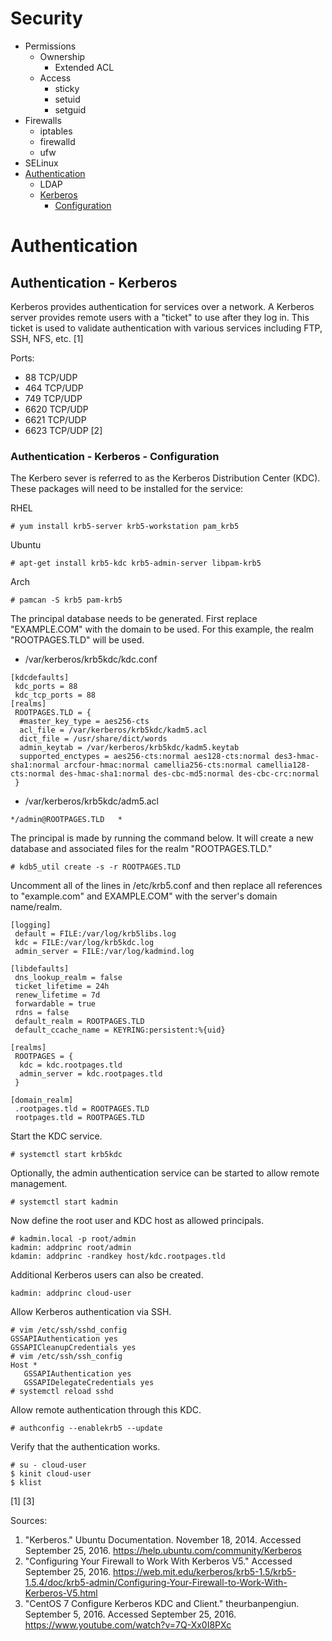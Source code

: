 # Security

* Permissions
  * Ownership
	* Extended ACL
  * Access
    * sticky
    * setuid
    * setguid
* Firewalls
  * iptables
  * firewalld
  * ufw
* SELinux
* [Authentication](#authentication)
  * LDAP
  * [Kerberos](#authentication---kerberos)
    * [Configuration](#authentication---kerberos---configuration)

# Authentication

## Authentication - Kerberos

Kerberos provides authentication for services over a network. A Kerberos server provides remote users with a "ticket" to use after they log in. This ticket is used to validate authentication with various services including FTP, SSH, NFS, etc. [1]

Ports:
* 88 TCP/UDP
* 464 TCP/UDP
* 749 TCP/UDP
* 6620 TCP/UDP
* 6621 TCP/UDP
* 6623 TCP/UDP [2]

### Authentication - Kerberos - Configuration

The Kerbero sever is referred to as the Kerberos Distribution Center (KDC). These packages will need to be installed for the service:

RHEL
```
# yum install krb5-server krb5-workstation pam_krb5
```
Ubuntu
```
# apt-get install krb5-kdc krb5-admin-server libpam-krb5
```
Arch
```
# pamcan -S krb5 pam-krb5
```

The principal database needs to be generated. First replace "EXAMPLE.COM" with the domain to be used. For this example, the realm "ROOTPAGES.TLD" will be used.

* /var/kerberos/krb5kdc/kdc.conf
```
[kdcdefaults]
 kdc_ports = 88
 kdc_tcp_ports = 88
[realms]
 ROOTPAGES.TLD = {
  #master_key_type = aes256-cts
  acl_file = /var/kerberos/krb5kdc/kadm5.acl
  dict_file = /usr/share/dict/words
  admin_keytab = /var/kerberos/krb5kdc/kadm5.keytab
  supported_enctypes = aes256-cts:normal aes128-cts:normal des3-hmac-sha1:normal arcfour-hmac:normal camellia256-cts:normal camellia128-cts:normal des-hmac-sha1:normal des-cbc-md5:normal des-cbc-crc:normal
 }
```
* /var/kerberos/krb5kdc/adm5.acl
```
*/admin@ROOTPAGES.TLD	*
```

The principal is made by running the command below. It will create a new database and associated files for the realm "ROOTPAGES.TLD."
```
# kdb5_util create -s -r ROOTPAGES.TLD
```

Uncomment all of the lines in /etc/krb5.conf and then replace all references to "example.com" and EXAMPLE.COM" with the server's domain name/realm.

```
[logging]
 default = FILE:/var/log/krb5libs.log
 kdc = FILE:/var/log/krb5kdc.log
 admin_server = FILE:/var/log/kadmind.log

[libdefaults]
 dns_lookup_realm = false
 ticket_lifetime = 24h
 renew_lifetime = 7d
 forwardable = true
 rdns = false
 default_realm = ROOTPAGES.TLD
 default_ccache_name = KEYRING:persistent:%{uid}

[realms]
 ROOTPAGES = {
  kdc = kdc.rootpages.tld
  admin_server = kdc.rootpages.tld
 }

[domain_realm]
 .rootpages.tld = ROOTPAGES.TLD
 rootpages.tld = ROOTPAGES.TLD
```

Start the KDC service.
```
# systemctl start krb5kdc
```

Optionally, the admin authentication service can be started to allow remote management.
```
# systemctl start kadmin
```

Now define the root user and KDC host as allowed principals.
```
# kadmin.local -p root/admin
kadmin: addprinc root/admin
kdamin: addprinc -randkey host/kdc.rootpages.tld
```

Additional Kerberos users can also be created.
```
kadmin: addprinc cloud-user
```

Allow Kerberos authentication via SSH.
```
# vim /etc/ssh/sshd_config
GSSAPIAuthentication yes
GSSAPICleanupCredentials yes
# vim /etc/ssh/ssh_config
Host *
   GSSAPIAuthentication yes
   GSSAPIDelegateCredentials yes
# systemctl reload sshd
```

Allow remote authentication through this KDC.
```
# authconfig --enablekrb5 --update
```

Verify that the authentication works.
```
# su - cloud-user
$ kinit cloud-user
$ klist
```

[1] [3]

Sources:

1. "Kerberos." Ubuntu Documentation. November 18, 2014. Accessed September 25, 2016. https://help.ubuntu.com/community/Kerberos
2. "Configuring Your Firewall to Work With Kerberos V5." Accessed September 25, 2016. https://web.mit.edu/kerberos/krb5-1.5/krb5-1.5.4/doc/krb5-admin/Configuring-Your-Firewall-to-Work-With-Kerberos-V5.html 
3. "CentOS 7 Configure Kerberos KDC and Client." theurbanpengiun. September 5, 2016. Accessed September 25, 2016. https://www.youtube.com/watch?v=7Q-Xx0I8PXc
